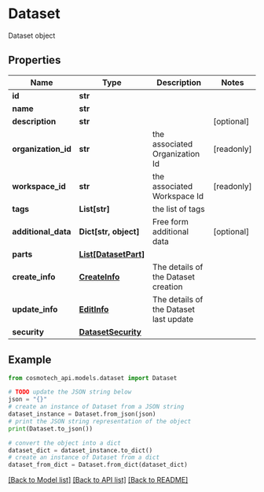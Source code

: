# Dataset

Dataset object

## Properties

Name | Type | Description | Notes
------------ | ------------- | ------------- | -------------
**id** | **str** |  | 
**name** | **str** |  | 
**description** | **str** |  | [optional] 
**organization_id** | **str** | the associated Organization Id | [readonly] 
**workspace_id** | **str** | the associated Workspace Id | [readonly] 
**tags** | **List[str]** | the list of tags | 
**additional_data** | **Dict[str, object]** | Free form additional data | [optional] 
**parts** | [**List[DatasetPart]**](DatasetPart.md) |  | 
**create_info** | [**CreateInfo**](CreateInfo.md) | The details of the Dataset creation | 
**update_info** | [**EditInfo**](EditInfo.md) | The details of the Dataset last update | 
**security** | [**DatasetSecurity**](DatasetSecurity.md) |  | 

## Example

```python
from cosmotech_api.models.dataset import Dataset

# TODO update the JSON string below
json = "{}"
# create an instance of Dataset from a JSON string
dataset_instance = Dataset.from_json(json)
# print the JSON string representation of the object
print(Dataset.to_json())

# convert the object into a dict
dataset_dict = dataset_instance.to_dict()
# create an instance of Dataset from a dict
dataset_from_dict = Dataset.from_dict(dataset_dict)
```
[[Back to Model list]](../README.md#documentation-for-models) [[Back to API list]](../README.md#documentation-for-api-endpoints) [[Back to README]](../README.md)



